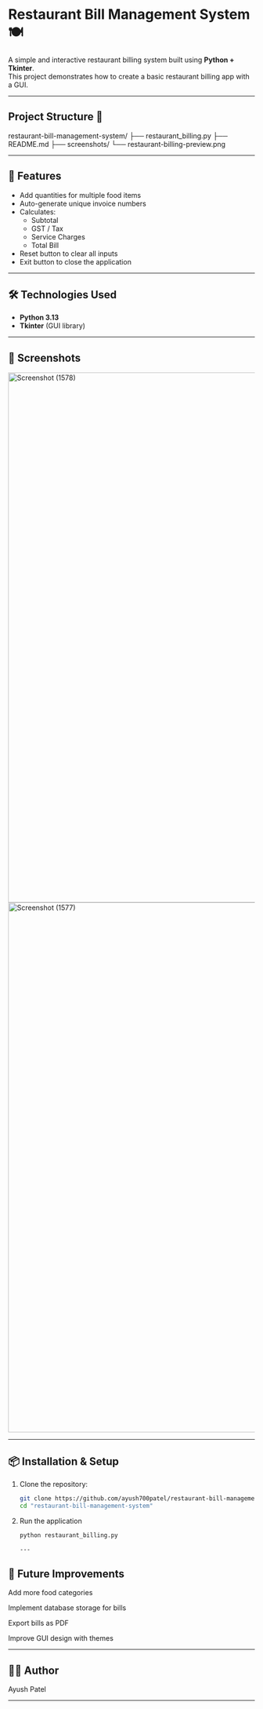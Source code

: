 # Restaurant Bill Management System 🍽️

A simple and interactive restaurant billing system built using **Python + Tkinter**.  
This project demonstrates how to create a basic restaurant billing app with a GUI.

---
## Project Structure 📂


restaurant-bill-management-system/
├── restaurant_billing.py
├── README.md
├── screenshots/
   └── restaurant-billing-preview.png  

---

## 🚀 Features

* Add quantities for multiple food items
* Auto-generate unique invoice numbers
* Calculates:
  - Subtotal
  - GST / Tax
  - Service Charges
  - Total Bill
* Reset button to clear all inputs
* Exit button to close the application

---

## 🛠️ Technologies Used

* **Python 3.13**
* **Tkinter** (GUI library)

---

## 📸 Screenshots

<img width="1920" height="1080" alt="Screenshot (1578)" src="https://github.com/user-attachments/assets/0ec16997-bf7e-4a53-ab04-3ea4828faa7a" />
<img width="1920" height="1080" alt="Screenshot (1577)" src="https://github.com/user-attachments/assets/2a55353a-65ad-42ab-a439-3bc5abc31279" />


---

## 📦 Installation & Setup

1. Clone the repository:

   ```bash
   git clone https://github.com/ayush700patel/restaurant-bill-management-system.git
   cd "restaurant-bill-management-system"
2. Run the application

   ```bash
   python restaurant_billing.py

   ---

##  🔮 Future Improvements

Add more food categories

Implement database storage for bills

Export bills as PDF

Improve GUI design with themes

---

## 👨‍💻 Author

Ayush Patel


---

